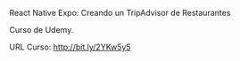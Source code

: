 React Native Expo: Creando un TripAdvisor de Restaurantes

Curso de Udemy.

URL Curso: http://bit.ly/2YKw5y5
